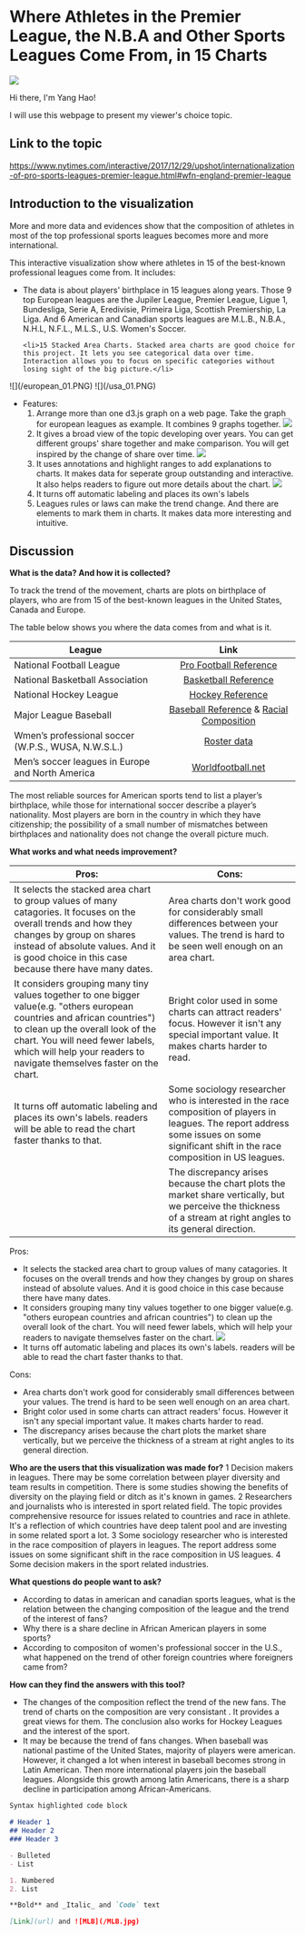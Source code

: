 # Where Athletes in the Premier League, the N.B.A and Other Sports Leagues Come From, in 15 Charts
<img src="athletic.jpg" aligh="center">


Hi there, I'm Yang Hao!

I will use this webpage to present my viewer's choice topic.

## Link to the topic

<a href="https://www.nytimes.com/interactive/2017/12/29/upshot/internationalization-of-pro-sports-leagues-premier-league.html#wfn-england-premier-league" style="blue">https://www.nytimes.com/interactive/2017/12/29/upshot/internationalization-of-pro-sports-leagues-premier-league.html#wfn-england-premier-league</a>

## Introduction to the visualization
More and more data and evidences show that the composition of athletes in most of the top professional sports leagues becomes more and more international.

This interactive visualization show where athletes in 15 of the best-known professional leagues come from. It includes:

<ul style="">
	<li>The data is about players' birthplace in 15 leagues along years. Those 9 top European leagues are  the Jupiler League, Premier League, Ligue 1, Bundesliga, Serie A, Eredivisie, Primeira Liga, Scottish Premiership, La Liga. And 6 American and Canadian sports leagues are M.L.B., N.B.A., N.H.L, N.F.L., M.L.S., U.S. Women's Soccer.</li>
			
	<li>15 Stacked Area Charts. Stacked area charts are good choice for this project. It lets you see categorical data over time. Interaction allows you to focus on specific categories without losing sight of the big picture.</li>

</ul>
			![](/european_01.PNG)
			![](/usa_01.PNG)

- Features:
	1. Arrange more than one d3.js graph on a web page. Take the graph for european leagues as example. It combines 9 graphs together.
	    ![](/european_01.PNG)
	2.	It gives a broad view of the topic developing over years. You can get different groups' share together and make comparison. You will get inspired by the change of share over time. 
		![](/premierLeague.jpg)
	3.	It uses annotations and highlight ranges to add explanations to charts. It makes data for seperate group outstanding and interactive. It also helps readers to figure out more details about the chart.
		![](/premierLeague.jpg)
	4.	It turns off automatic labeling and places its own's labels
	5. 	Leagues rules or laws can make the trend change. And there are elements to mark them in charts. It makes data more interesting and intuitive.



## Discussion

**What is the data? And how it is collected?**

To track the trend of the movement, charts are plots on birthplace of players, who are from 15 of the best-known leagues in the United States, Canada and Europe. 

The table below shows you where the data comes from and what is it.
 
|League         	  		   | Link	               | 
| ---------------------------- |:---------------------:| 
| National Football League      | [Pro Football Reference](https://www.pro-football-reference.com/)| 
| National Basketball Association      | [Basketball Reference](https://www.basketball-reference.com/teams/BOS/1961.html)        |   
| National Hockey League | [Hockey Reference](https://www.hockey-reference.com/)       |    
| Major League Baseball | [Baseball Reference](https://www.baseball-reference.com/) & [Racial Composition](https://sabr.org/bioproj/topic/baseball-demographics-1947-2012)    |     
|Wmen’s professional soccer (W.P.S., WUSA, N.W.S.L.)|[Roster data](https://issuu.com/jendesignhouston/docs/nwsalmanac.fall2016.sample) |  
|Men’s soccer leagues in Europe and North America|[Worldfootball.net](http://www.worldfootball.net/)|

The most reliable sources for American sports tend to list a player’s birthplace, while those for international soccer describe a player’s nationality. Most players are born in the country in which they have citizenship; the possibility of a small number of mismatches between birthplaces and nationality does not change the overall picture much.


**What works and what needs improvement?**

|Pros:         	  		       | Cons:	                          | 
| ---------------------------- |----------------------------------| 
|It selects the stacked area chart to group values of many catagories. It focuses on the overall trends and how they changes by group on shares instead of absolute values. And it is good choice in this case because there have many dates.|Area charts don't work good for considerably small differences between your values. The trend is hard to be seen well enough on an area chart. |
|It considers grouping many tiny values together to one bigger value(e.g. "others european countries and african countries") to clean up the overall look of the chart. You will need fewer labels, which will help your readers to navigate themselves faster on the chart.|Bright color used in some charts can attract readers' focus. However it isn't any special important value. It makes charts harder to read.|
|It turns off automatic labeling and places its own's labels. readers will be able to read the chart faster thanks to that.|Some sociology researcher who is interested in the race composition of players in leagues. The report address some issues on some significant shift in the race composition in US leagues.|
|    |The discrepancy arises because the chart plots the market share vertically, but we perceive the thickness of a stream at right angles to its general direction.|
Pros:

- It selects the stacked area chart to group values of many catagories. It focuses on the overall trends and how they changes by group on shares instead of absolute values. And it is good choice in this case because there have many dates. 
- It considers grouping many tiny values together to one bigger value(e.g. "others european countries and african countries") to clean up the overall look of the chart. You will need fewer labels, which will help your readers to navigate themselves faster on the chart.
	![](Jupiler.jpg)
- It turns off automatic labeling and places its own's labels. readers will be able to read the chart faster thanks to that.  

Cons:

- Area charts don't work good for considerably small differences between your values. The trend is hard to be seen well enough on an area chart. 
- Bright color used in some charts can attract readers' focus. However it isn't any special important value. It makes charts harder to read.
- The discrepancy arises because the chart plots the market share vertically, but we perceive the thickness of a stream at right angles to its general direction.

**Who are the users that this visualization was made for?**
1 Decision makers in leagues. There may be some correlation between player diversity and team results in competition. There is some studies showing the benefits of diversity on the playing field or ditch as it's known in games. 
2 Researchers and journalists who is interested in sport related field. The topic provides comprehensive resource for issues related to countries and race in athlete. It's a reflection of which countries have deep talent pool and are investing in some related sport a lot. 
3 Some sociology researcher who is interested in the race composition of players in leagues. The report address some issues on some significant shift in the race composition in US leagues.
4 Some decision makers in the sport related industries. 

**What questions do people want to ask?**

- According to datas in american and canadian sports leagues, what is the relation between the changing composition of the league and the trend of the interest of fans? 
- Why there is a share decline in African American players in some sports?
- According to compositon of women's professional soccer in the U.S., what happened on the trend of other foreign countries where foreigners came from? 

**How can they find the answers with this tool?**

- The changes of the composition reflect the trend of the new fans. The trend of charts on the composition are very consistant . It provides a great views for them. The conclusion also works for Hockey Leagues and the interest of the sport. 
- It may be because the trend of fans changes. When baseball was national pastime of the United States, majority of players were american. However, it changed a lot when interest in baseball becomes strong in Latin American. Then more international players join the baseball leagues. Alongside this growth among latin Americans, there is a sharp decline in participation among African-Americans. 


```markdown
Syntax highlighted code block

# Header 1
## Header 2
### Header 3

- Bulleted
- List

1. Numbered
2. List

**Bold** and _Italic_ and `Code` text

[Link](url) and ![MLB](/MLB.jpg)
```





